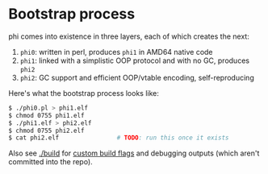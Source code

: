 # Bootstrap process
phi comes into existence in three layers, each of which creates the next:

1. `phi0`: written in perl, produces `phi1` in AMD64 native code
2. `phi1`: linked with a simplistic OOP protocol and with no GC, produces `phi2`
3. `phi2`: GC support and efficient OOP/vtable encoding, self-reproducing

Here's what the bootstrap process looks like:

```bash
$ ./phi0.pl > phi1.elf
$ chmod 0755 phi1.elf
$ ./phi1.elf > phi2.elf
$ chmod 0755 phi2.elf
$ cat phi2.elf                # TODO: run this once it exists
```

Also see [./build](./build) for [custom build flags](phi0.pl#L55) and debugging
outputs (which aren't committed into the repo).
